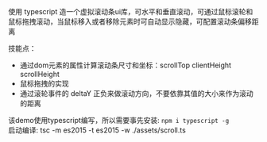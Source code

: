 使用 typescript 造一个虚拟滚动条ui库，可水平和垂直滚动，可通过鼠标滚轮和鼠标拖拽滚动，当鼠标移入或者移除元素时可自动显示隐藏，可配置滚动条偏移距离   

技能点：  
- 通过dom元素的属性计算滚动条尺寸和坐标：scrollTop clientHeight scrollHeight
- 鼠标拖拽的实现
- 通过滚轮事件的 deltaY 正负来做滚动方向，不要依靠其值的大小来作为滚动的距离


该demo使用typescript编写，所以需要事先安装: `npm i typescript -g`  
启动编译: tsc -m es2015 -t es2015 -w ./assets/scroll.ts